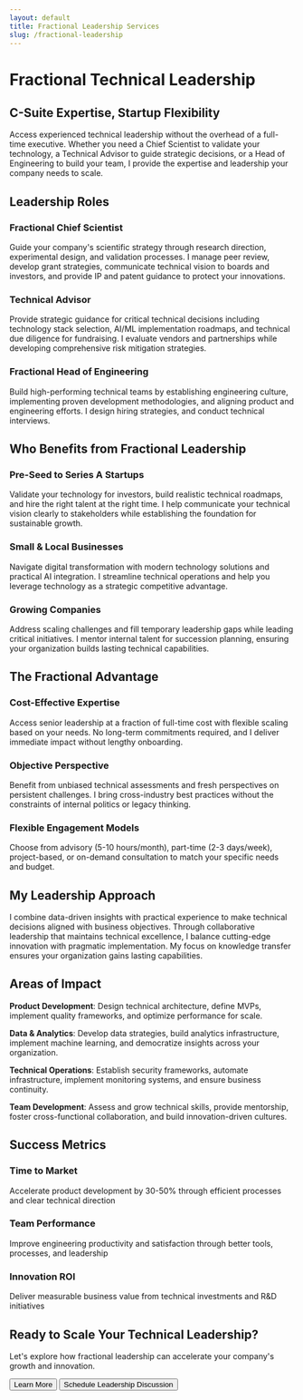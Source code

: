 ```yaml
---
layout: default
title: Fractional Leadership Services
slug: /fractional-leadership
---
```


# Fractional Technical Leadership

## C-Suite Expertise, Startup Flexibility

Access experienced technical leadership without the overhead of a full-time executive. Whether you need a Chief Scientist to validate your technology, a Technical Advisor to guide strategic decisions, or a Head of Engineering to build your team, I provide the expertise and leadership your company needs to scale.

## Leadership Roles

### Fractional Chief Scientist
Guide your company's scientific strategy through research direction, experimental design, and validation processes. I manage peer review, develop grant strategies, communicate technical vision to boards and investors, and provide IP and patent guidance to protect your innovations.

### Technical Advisor
Provide strategic guidance for critical technical decisions including technology stack selection, AI/ML implementation roadmaps, and technical due diligence for fundraising. I evaluate vendors and partnerships while developing comprehensive risk mitigation strategies.

### Fractional Head of Engineering
Build high-performing technical teams by establishing engineering culture, implementing proven development methodologies, and aligning product and engineering efforts. I design hiring strategies, and conduct technical interviews. 

## Who Benefits from Fractional Leadership

### Pre-Seed to Series A Startups
Validate your technology for investors, build realistic technical roadmaps, and hire the right talent at the right time. I help communicate your technical vision clearly to stakeholders while establishing the foundation for sustainable growth.

### Small & Local Businesses
Navigate digital transformation with modern technology solutions and practical AI integration. I streamline technical operations and help you leverage technology as a strategic competitive advantage.

### Growing Companies
Address scaling challenges and fill temporary leadership gaps while leading critical initiatives. I mentor internal talent for succession planning, ensuring your organization builds lasting technical capabilities.

## The Fractional Advantage

### Cost-Effective Expertise
Access senior leadership at a fraction of full-time cost with flexible scaling based on your needs. No long-term commitments required, and I deliver immediate impact without lengthy onboarding.

### Objective Perspective
Benefit from unbiased technical assessments and fresh perspectives on persistent challenges. I bring cross-industry best practices without the constraints of internal politics or legacy thinking.

### Flexible Engagement Models
Choose from advisory (5-10 hours/month), part-time (2-3 days/week), project-based, or on-demand consultation to match your specific needs and budget.

## My Leadership Approach

I combine data-driven insights with practical experience to make technical decisions aligned with business objectives. Through collaborative leadership that maintains technical excellence, I balance cutting-edge innovation with pragmatic implementation. My focus on knowledge transfer ensures your organization gains lasting capabilities.

## Areas of Impact

**Product Development**: Design technical architecture, define MVPs, implement quality frameworks, and optimize performance for scale.

**Data & Analytics**: Develop data strategies, build analytics infrastructure, implement machine learning, and democratize insights across your organization.

**Technical Operations**: Establish security frameworks, automate infrastructure, implement monitoring systems, and ensure business continuity.

**Team Development**: Assess and grow technical skills, provide mentorship, foster cross-functional collaboration, and build innovation-driven cultures.

## Success Metrics

<div class="metrics-grid">
  <div class="metric">
    <h3>Time to Market</h3>
    <p>Accelerate product development by 30-50% through efficient processes and clear technical direction</p>
  </div>
  <div class="metric">
    <h3>Team Performance</h3>
    <p>Improve engineering productivity and satisfaction through better tools, processes, and leadership</p>
  </div>
  <div class="metric">
    <h3>Innovation ROI</h3>
    <p>Deliver measurable business value from technical investments and R&D initiatives</p>
  </div>
</div>

<!-- ## Client Success Stories -->

<!-- <div class="testimonial-placeholder">
  <p><em>Case studies from successful engagements coming soon. Let's create your success story together!</em></p>
</div> -->

## Ready to Scale Your Technical Leadership?

Let's explore how fractional leadership can accelerate your company's growth and innovation.

<div class="cta-section">
  <button class="btn btn-secondary" onclick="openContactModal()">Learn More</button>
  <button class="btn btn-schedule" data-cal-link="jhclarke/consultation" data-cal-namespace="consultation" data-cal-config='{"layout":"month_view"}'>Schedule Leadership Discussion</button>
</div>


<!-- SEO Meta Tags -->
<meta name="description" content="Fractional technical leadership services including Chief Scientist, Technical Advisor, and Head of Engineering roles. C-suite expertise for startups and small businesses.">
<meta name="keywords" content="fractional CTO, fractional chief scientist, technical advisor, fractional leadership, startup advisor, head of engineering, technical leadership, part-time CTO">
<meta property="og:title" content="Fractional Technical Leadership | James Clarke">
<meta property="og:description" content="Access experienced technical leadership without the overhead. Chief Scientist, Technical Advisor, and Engineering Leadership services.">
<meta property="og:type" content="website">
<meta property="og:url" content="https://www.jhclarke.com/fractional-leadership">
